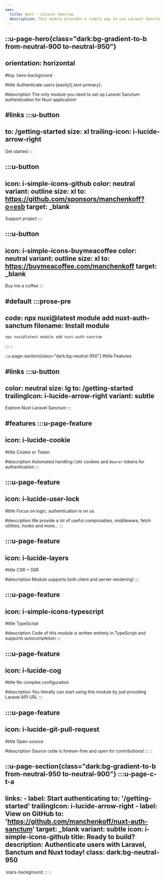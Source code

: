 ```yaml
---
seo:
  title: Nuxt - Laravel Sanctum
  description: This module provides a simple way to use Laravel Sanctum with Nuxt. SSR-ready!
---
```


::u-page-hero{class="dark:bg-gradient-to-b from-neutral-900 to-neutral-950"}
---
orientation: horizontal
---
#top
:hero-background

#title
Authenticate users [easily]{.text-primary}.

#description
The only module you need to set up Laravel Sanctum authentication for Nuxt application!

#links
  :::u-button
  ---
  to: /getting-started
  size: xl
  trailing-icon: i-lucide-arrow-right
  ---
  Get started
  :::

  :::u-button
  ---
  icon: i-simple-icons-github
  color: neutral
  variant: outline
  size: xl
  to: https://github.com/sponsors/manchenkoff?o=esb
  target: _blank
  ---
  Support project
  :::

  :::u-button
  ---
  icon: i-simple-icons-buymeacoffee
  color: neutral
  variant: outline
  size: xl
  to: https://buymeacoffee.com/manchenkoff
  target: _blank
  ---
  Buy me a coffee
  :::


#default
  :::prose-pre
  ---
  code: npx nuxi@latest module add nuxt-auth-sanctum
  filename: Install module
  ---

  ```bash
  npx nuxi@latest module add nuxt-auth-sanctum
  ```
  :::
::

::u-page-section{class="dark:bg-neutral-950"}
#title
Features

#links
  :::u-button
  ---
  color: neutral
  size: lg
  to: /getting-started
  trailingIcon: i-lucide-arrow-right
  variant: subtle
  ---
  Explore Nuxt Laravel Sanctum
  :::

#features
  :::u-page-feature
  ---
  icon: i-lucide-cookie
  ---
  #title
  Cookie or Token

  #description
  Automated handling `CSRF` cookies and `Bearer` tokens for authentication
  :::

  :::u-page-feature
  ---
  icon: i-lucide-user-lock
  ---
  #title
  Focus on logic, authentication is on us

  #description
  We provide a lot of useful composables, middleware, fetch utilities, hooks and more...
  :::

  :::u-page-feature
  ---
  icon: i-lucide-layers
  ---
  #title
  CSR + SSR

  #description
  Module supports both client and server rendering!
  :::

  :::u-page-feature
  ---
  icon: i-simple-icons-typescript
  ---
  #title
  TypeScript

  #description
  Code of this module is written entirely in TypeScript and supports autocompletion
  :::

  :::u-page-feature
  ---
  icon: i-lucide-cog
  ---
  #title
  No complex configuration

  #description
  You literally can start using this module by just providing Laravel API URL
  :::

  :::u-page-feature
  ---
  icon: i-lucide-git-pull-request
  ---
  #title
  Open-source

  #description
  Source code is forever-free and open for contributions!
  :::
::

::u-page-section{class="dark:bg-gradient-to-b from-neutral-950 to-neutral-900"}
  :::u-page-c-t-a
  ---
  links:
    - label: Start authenticating
      to: '/getting-started'
      trailingIcon: i-lucide-arrow-right
    - label: View on GitHub
      to: 'https://github.com/manchenkoff/nuxt-auth-sanctum'
      target: _blank
      variant: subtle
      icon: i-simple-icons-github
  title: Ready to build?
  description: Authenticate users with Laravel, Sanctum and Nuxt today!
  class: dark:bg-neutral-950
  ---

  :stars-background
  :::
::

